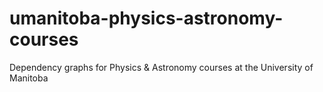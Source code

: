 # umanitoba-physics-astronomy-courses
Dependency graphs for Physics &amp; Astronomy courses at the University of Manitoba
